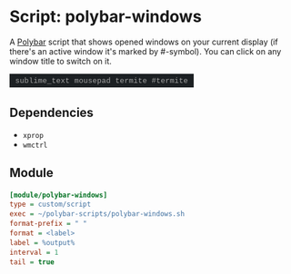 # Script: polybar-windows

A [Polybar](https://github.com/jaagr/polybar) script that shows opened windows on your current display (if there's an active window it's marked by #-symbol). You can click on any window title to switch on it.

![polybar-windows](screenshots/polybar-windows.png)


## Dependencies

* `xprop`
* `wmctrl`


## Module

```ini
[module/polybar-windows]
type = custom/script
exec = ~/polybar-scripts/polybar-windows.sh
format-prefix = " "
format = <label>
label = %output%
interval = 1
tail = true
```
